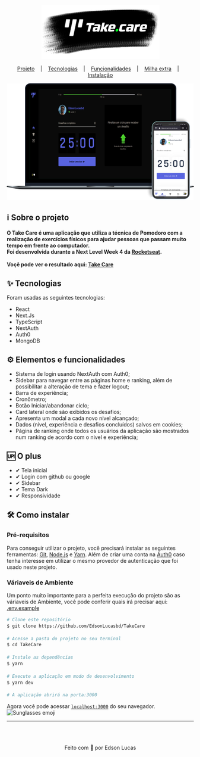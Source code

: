 <p align="center"><img src="https://raw.githubusercontent.com/EdsonLucasbd/TakeCare/main/public/readmeLogo.png" alt="TakeCare" /><p>
  
<p align="center">
  <a href="#information_source-sobre-o-projeto"> Projeto</a>
  &nbsp;&nbsp;&nbsp;|&nbsp;&nbsp;&nbsp;
  <a href="#-tecnologias">Tecnologias</a>
  &nbsp;&nbsp;&nbsp;|&nbsp;&nbsp;&nbsp;
  <a href="#gear-elementos-e-funcionalidades"> Funcionalidades</a>
  &nbsp;&nbsp;&nbsp;|&nbsp;&nbsp;&nbsp;
  <a href="#up-o-plus">Milha extra</a>
  &nbsp;&nbsp;&nbsp;|&nbsp;&nbsp;&nbsp;
  <a href="#%EF%B8%8F-como-instalar">Instalação</a>
<p/>

<p align="center"><img width="700" src="https://raw.githubusercontent.com/EdsonLucasbd/TakeCare/main/public/example.png" alt="Screenshot" /><p>

## :information_source: Sobre o projeto

#### O Take Care é uma aplicação que utiliza a técnica de Pomodoro com a realização de exercícios físicos para ajudar pessoas que passam muito tempo em frente ao computador.</br> Foi desenvolvida durante a Next Level Week 4 da <a href="https://rocketseat.com.br/">Rocketseat</a>.</br></br> Voçê pode ver o resultado aqui: <a href="https://takecare-gamma.vercel.app/">Take Care</a>


## ✨ Tecnologias
<p>Foram usadas as seguintes tecnologias:</p>
<ul>
  <li>React</li>
  <li>Next.Js</li>
  <li>TypeScript</li>
  <li>NextAuth</li>
  <li>Auth0</li>
  <li>MongoDB</li>
</ul>

## :gear: Elementos e funcionalidades
<ul>
  <li>Sistema de login usando NextAuth com Auth0;</li>
  <li>Sidebar para navegar entre as páginas home e ranking, além de possibilitar a alteração de tema e fazer logout;</li>
  <li>Barra de experiência;</li>
  <li>Cronômetro;</li>
  <li>Botão Iniciar/abandonar ciclo;</li>
  <li>Card lateral onde são exibidos os desafios;</li>
  <li>Apresenta um modal a cada novo nível alcançado;</li>
  <li>Dados (nível, experiência e desafios concluídos) salvos em cookies;</li>
  <li>Página de ranking onde todos os usuários da aplicação são mostrados num ranking de acordo com o nivel e experiência;</li>
</ul>

## 🆙 O plus

- ✔ Tela inicial
- ✔ Login com github ou google
- ✔ Sidebar
- ✔ Tema Dark
- ✔ Responsividade

## 🛠️ Como instalar
### Pré-requisitos 
  Para conseguir utilizar o projeto, você precisará instalar as seguintes ferramentas: [Git](https://git-scm.com), [Node.js](https://nodejs.org/en/) e [Yarn](https://classic.yarnpkg.com/en/docs/install). Além de criar uma conta na [Auth0](https://manage.auth0.com/dashboard) caso tenha interesse em utilizar o mesmo provedor de autenticação que foi usado neste projeto.

### Váriaveis de Ambiente
  Um ponto muito importante para a perfeita execução do projeto são as váriaveis de Ambiente, você pode conferir quais irá precisar aqui: <a href="">.env.example</a>

```bash
# Clone este repositório
$ git clone https://github.com/EdsonLucasbd/TakeCare

# Acesse a pasta do projeto no seu terminal
$ cd TakeCare

# Instale as dependências
$ yarn

# Execute a aplicação em modo de desenvolvimento
$ yarn dev

# A aplicação abrirá na porta:3000
```
<p>Agora você pode acessar <code><a href="https://localhost:3000">localhost:3000</a></code> do seu navegador. <img width="25" src="https://emojis.slackmojis.com/emojis/images/1531849430/4246/blob-sunglasses.gif?1531849430" alt="Sunglasses emoji" /></p>

<hr>
</br></br>
<p align="center">Feito com 💖 por Edson Lucas</p>
